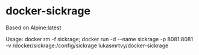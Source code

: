 # docker-sickrage

Based on Alpine:latest

Usage:
docker rm -f sickrage; docker run -d --name sickrage -p 8081:8081 -v /docker/sickrage:/config/sickrage lukasmrtvy/docker-sickrage
